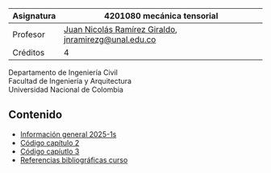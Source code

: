 | Asignatura | 4201080 mecánica tensorial                                                             |
| ---        | ---                                                                                    |
| Profesor   | [Juan Nicolás Ramírez Giraldo](https://github.com/jnramirezg/), jnramirezg@unal.edu.co |
| Créditos   | 4                                                                                      |

Departamento de Ingeniería Civil\
Facultad de Ingeniería y Arquitectura\
Universidad Nacional de Colombia


## Contenido
- [Información general 2025-1s](/docs/informacion_general.md)
- [Código capítulo 2](https://github.com/diegoandresalvarez/solidos/tree/master/codigo/02_esfuerzos)
- [Código capíutlo 3](https://github.com/diegoandresalvarez/solidos/tree/master/codigo/03_deformaciones)
- [Referencias bibliográficas curso](/docs/referencias_curso.md)
